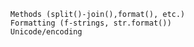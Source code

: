       Methods (split()-join(),format(), etc.)
      Formatting (f-strings, str.format())
      Unicode/encoding
